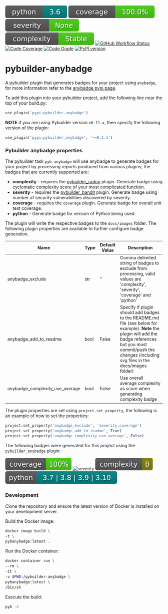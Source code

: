 ![python](docs/images/python.svg)
![coverage](docs/images/coverage.svg)
![severity](docs/images/severity.svg)
![complexity](docs/images/complexity.svg)
[![GitHub Workflow Status](https://github.com/soda480/pybuilder-anybadge/workflows/build/badge.svg)](https://github.com/soda480/pybuilder-anybadge/actions)
[![Code Coverage](https://codecov.io/gh/soda480/pybuilder-anybadge/branch/main/graph/badge.svg)](https://codecov.io/gh/soda480/pybuilder-anybadge)
[![Code Grade](https://www.code-inspector.com/project/20103/status/svg)](https://frontend.code-inspector.com/project/20103/dashboard)
[![PyPI version](https://badge.fury.io/py/pybuilder-anybadge.svg)](https://badge.fury.io/py/pybuilder-anybadge)

# pybuilder-anybadge #

A pybuilder plugin that generates badges for your project using `anybadge`, for more information refer to the [anybadge pypi page](https://pypi.org/project/anybadge/).

To add this plugin into your pybuilder project, add the following line near the top of your build.py:
```python
use_plugin('pypi:pybuilder_anybadge')
```

**NOTE** if you are using Pybuilder version `v0.11.x`, then specify the following version of the plugin:
```python
use_plugin('pypi:pybuilder_anybadge', '~=0.1.1')
```

### Pybuilder anybadge properties ###

The pybuilder task `pyb anybadge` will use anybadge to generate badges for your project by processing reports produced from various plugins; the badges that are currently supported are:
- **complexity** - requires the [pybuilder_radon](https://pypi.org/project/pybuilder-radon/) plugin. Generate badge using cyclomatic complexity score of your most complicated function.
- **severity** - requires the [pybuilder_bandit](https://pypi.org/project/pybuilder-bandit/) plugin. Generate badge using number of security vulnerabilities discovered by severity.
- **coverage** - requires the `coverage` plugin. Generate badge for overall unit test coverage.
- **python** - Generate badge for version of Python being used

The plugin will write the respective badges to the `docs/images` folder. The following plugin properties are available to further configure badge generation.

Name | Type | Default Value | Description
-- | -- | -- | --
anybadge_exclude | str | '' | Comma delimited string of badges to exclude from processing, valid values are 'complexity', 'severity', 'coverage' and 'python'
anybadge_add_to_readme | bool | False | Specify if plugin should add badges to the README.md file (see below for example). **Note** the plugin will add the badge references but you must commit/push the changes (including svg files in the docs/images folder)
anybadge_complexity_use_average | bool | False | Use overall average complexity as score when generating complexity badge

The plugin properties are set using `project.set_property`, the following is an example of how to set the properties:

```Python
project.set_property('anybadge_exclude', 'severity,coverage')
project.set_property('anybadge_add_to_readme', True)
project.set_property('anybadge_complexity_use_average', False)
```

The following badges were generated for this project using the `pybuilder_anybadge` plugin:

![coverage](https://raw.githubusercontent.com/soda480/pybuilder-anybadge/main/docs/images/coverage.svg)
![severity](https://raw.githubusercontent.com/soda480/pybuilder-anybadge/main/docs/images/severity.svg)
![complexity](https://raw.githubusercontent.com/soda480/pybuilder-anybadge/main/docs/images/complexity.svg)
![python](https://raw.githubusercontent.com/soda480/pybuilder-anybadge/main/docs/images/python.svg)

### Development ###

Clone the repository and ensure the latest version of Docker is installed on your development server.

Build the Docker image:
```sh
docker image build \
-t \
pybanybadge:latest .
```

Run the Docker container:
```sh
docker container run \
--rm \
-it \
-v $PWD:/pybuilder-anybadge \
pybanybadge:latest \
/bin/sh
```

Execute the build:
```sh
pyb -X
```